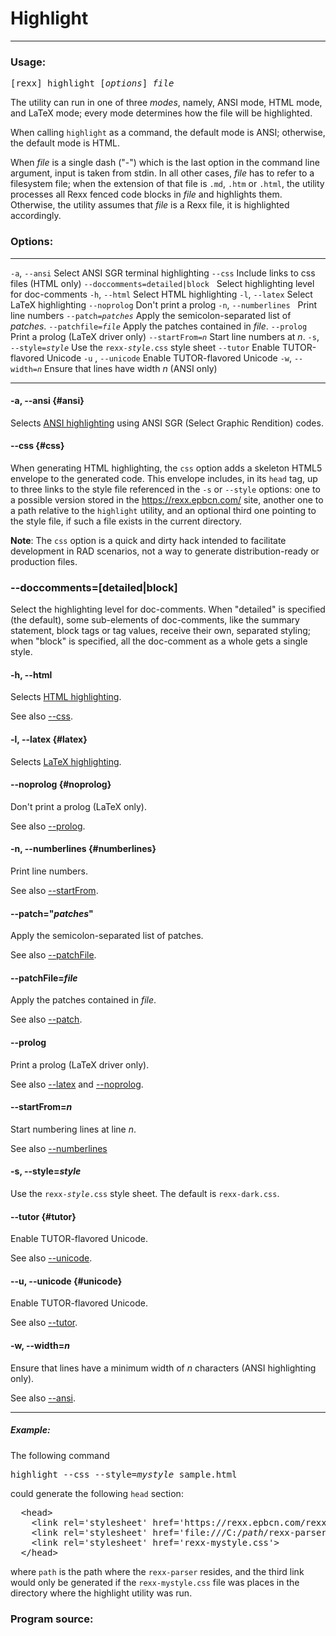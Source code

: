 Highlight
=========

----------------------------

### Usage:

<pre>
[rexx] highlight [<em>options</em>] <em>file</em>
</pre>

The utility can run in one of three <em>modes</em>, namely,
ANSI mode, HTML mode, and LaTeX mode; every mode determines
how the file will be highlighted.

When calling `highlight` as a command, the default mode is ANSI;
otherwise, the default mode is HTML.

When <em>file</em> is a single dash ("-") which is the last
option in the command line argument, input is taken from stdin.
In all other cases, <em>file</em> has to refer to a filesystem
file; when the extension of that file is `.md`, `.htm` or `.html`,
the utility processes all Rexx fenced code blocks in <em>file</em>
and highlights them. Otherwise, the utility assumes that <em>file</em>
is a Rexx file, it is highlighted accordingly.

### Options:

------------------------------------------------------- ------------------------------
`-a`, `--ansi`                                          Select ANSI SGR terminal highlighting
`--css`                                                 Include links to css files (HTML only)
`--doccomments=detailed|block`&nbsp;&nbsp;              Select highlighting level for doc-comments
`-h`, `--html`                                          Select HTML highlighting
`-l`, `--latex`                                         Select LaTeX highlighting
`--noprolog`                                            Don't print a prolog
`-n`, `--numberlines`&nbsp;&nbsp;                       Print line numbers
`--patch=`<code><em>patches</em></code>                 Apply the semicolon-separated list of *patches*.
`--patchfile=`<code><em>file</em></code>                Apply the patches contained in *file*.
`--prolog`                                              Print a prolog (LaTeX driver only)
`--startFrom=`<code><em>n</em></code>                   Start line numbers at *n*.
`-s`, `--style=`<code><em>style</em></code>             Use the <code>rexx-<em>style</em>.css</code> style sheet
`--tutor`                                               Enable TUTOR-flavored Unicode
`-u` , `--unicode`                                      Enable TUTOR-flavored Unicode
`-w`, <code>--width=<em>n</em></code>                   Ensure that lines have width <em>n</em> (ANSI only)
------------------------------------------------------- ------------------------------

#### -a, --ansi {#ansi}

Selects [ANSI highlighting](../../highlighter/ansi/)
using ANSI SGR (Select Graphic Rendition) codes.

#### --css {#css}

When generating HTML highlighting, the `css` option adds a skeleton
HTML5 envelope to the generated code. This envelope includes, in its
`head` tag, up to three links to the style file referenced in the `-s` or `--style`
options: one to a possible version stored in the <https://rexx.epbcn.com/> site,
another one to a path relative to the `highlight` utility, and an
optional third one pointing to the style file, if such a file exists
in the current directory.

**Note**: The `css` option is a quick and dirty hack intended to facilitate
development in RAD scenarios, not a way to generate distribution-ready
or production files.

### --doccomments=[detailed|block]

Select the highlighting level for doc-comments. When "detailed" is specified
(the default), some sub-elements of doc-comments, like the summary
statement, block tags or tag values, receive their own, separated
styling; when "block" is specified, all the doc-comment as a whole
gets a single style.

#### -h, --html

Selects [HTML highlighting](../../highlighter/html/).

See also [--css](#css).

#### -l, --latex {#latex}

Selects [LaTeX highlighting](../../highlighter/latex/).

#### --noprolog {#noprolog}

Don't print a prolog (LaTeX only).

See also [--prolog](#prolog).

#### -n, --numberlines {#numberlines}

Print line numbers.

See also [--startFrom](#startFrom).

#### --patch="_patches_"

Apply the semicolon-separated list of patches.

See also [--patchFile](#patchFile).

#### --patchFile=_file_

Apply the patches contained in _file_.

See also [--patch](#patch).

#### --prolog

Print a prolog (LaTeX driver only).

See also [--latex](#latex) and [--noprolog](#noprolog).

#### --startFrom=_n_

Start numbering lines at line _n_.

See also [--numberlines](#numberlines)

#### -s, --style=_style_

Use the <code>rexx-<em>style</em>.css</code> style sheet.
The default is `rexx-dark.css`.

#### --tutor {#tutor}

Enable TUTOR-flavored Unicode.

See also [--unicode](#unicode).

#### --u, --unicode {#unicode}

Enable TUTOR-flavored Unicode.

See also [--tutor](#tutor).

#### -w, --width=_n_

Ensure that lines have a minimum width of _n_ characters
(ANSI highlighting only).

See also [--ansi](#ansi).

--------------

##### Example:

The following command

<pre>
highlight --css --style=<em>mystyle</em> sample.html
</pre>

could generate the following `head` section:

<pre>
  &lt;head>
    &lt;link rel='stylesheet' href='https://rexx.epbcn.com/rexx-parser/css/rexx-mystyle.css'>
    &lt;link rel='stylesheet' href='file:///C:/<em>path</em>/rexx-parser/bin/../css/rexx-mystyle.css'>
    &lt;link rel='stylesheet' href='rexx-mystyle.css'>
  &lt;/head>
</pre>

where `path` is the path where the `rexx-parser` resides, and the third link would
only be generated if the `rexx-mystyle.css` file was places in the directory
where the highlight utility was run.

### Program source:

~~~rexx {source=../../../bin/highlight.rex}
~~~